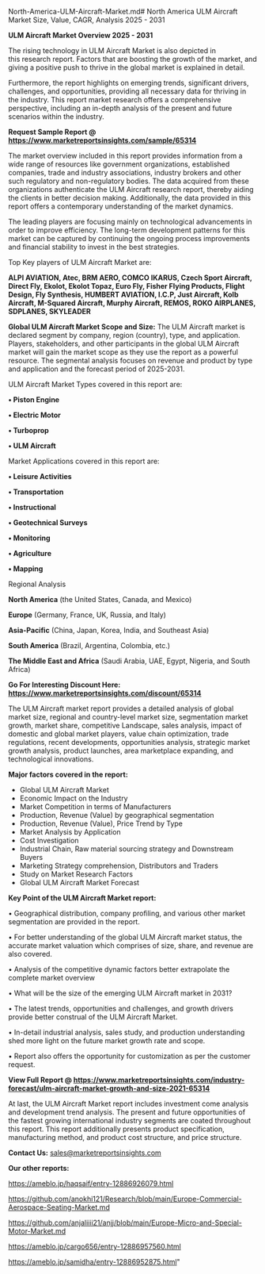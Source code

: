 North-America-ULM-Aircraft-Market.md# North America ULM Aircraft Market Size, Value, CAGR, Analysis 2025 - 2031

<Strong> ULM Aircraft Market Overview 2025 - 2031</strong>

The rising technology in ULM Aircraft Market is also depicted in this research report. Factors that are boosting the growth of the market, and giving a positive push to thrive in the global market is explained in detail.

Furthermore, the report highlights on emerging trends, significant drivers, challenges, and opportunities, providing all necessary data for thriving in the industry. This report market research offers a comprehensive perspective, including an in-depth analysis of the present and future scenarios within the industry.

<strong>Request Sample Report @ <a href=https://www.marketreportsinsights.com/sample/65314>https://www.marketreportsinsights.com/sample/65314</a></strong>

The market overview included in this report provides information from a wide range of resources like government organizations, established companies, trade and industry associations, industry brokers and other such regulatory and non-regulatory bodies. The data acquired from these organizations authenticate the ULM Aircraft research report, thereby aiding the clients in better decision making. Additionally, the data provided in this report offers a contemporary understanding of the market dynamics.

The leading players are focusing mainly on technological advancements in order to improve efficiency. The long-term development patterns for this market can be captured by continuing the ongoing process improvements and financial stability to invest in the best strategies.

Top Key players of ULM Aircraft Market are:

<strong>ALPI AVIATION, Atec, BRM AERO, COMCO IKARUS, Czech Sport Aircraft, Direct Fly, Ekolot, Ekolot Topaz, Euro Fly, Fisher Flying Products, Flight Design, Fly Synthesis, HUMBERT AVIATION, I.C.P, Just Aircraft, Kolb Aircraft, M-Squared Aircraft, Murphy Aircraft, REMOS, ROKO AIRPLANES, SDPLANES, SKYLEADER</strong>

<strong><b>Global ULM Aircraft Market Scope and Size:</b></strong>
The ULM Aircraft market is declared segment by company, region (country), type, and application. Players, stakeholders, and other participants in the global ULM Aircraft market will gain the market scope as they use the report as a powerful resource. The segmental analysis focuses on revenue and product by type and application and the forecast period of 2025-2031.

ULM Aircraft Market Types covered in this report are:

<strong>• Piston Engine

• Electric Motor

• Turboprop

• ULM Aircraft</strong>

Market Applications covered in this report are:

<strong>• Leisure Activities

• Transportation

• Instructional

• Geotechnical Surveys

• Monitoring

• Agriculture

• Mapping</strong> 

Regional Analysis

<strong>North America</strong> (the United States, Canada, and Mexico)

<strong>Europe</strong> (Germany, France, UK, Russia, and Italy)

<strong>Asia-Pacific</strong> (China, Japan, Korea, India, and Southeast Asia)

<strong>South America</strong> (Brazil, Argentina, Colombia, etc.)

<strong>The Middle East and Africa</strong> (Saudi Arabia, UAE, Egypt, Nigeria, and South Africa)

<strong>Go For Interesting Discount Here: <a href=https://www.marketreportsinsights.com/discount/65314>https://www.marketreportsinsights.com/discount/65314</a></strong>

The ULM Aircraft market report provides a detailed analysis of global market size, regional and country-level market size, segmentation market growth, market share, competitive Landscape, sales analysis, impact of domestic and global market players, value chain optimization, trade regulations, recent developments, opportunities analysis, strategic market growth analysis, product launches, area marketplace expanding, and technological innovations.

<strong><b>Major factors covered in the report:</b></strong>
<ul>
  <li>Global ULM Aircraft Market </li>
  <li>Economic Impact on the Industry</li>
  <li>Market Competition in terms of Manufacturers</li>
  <li>Production, Revenue (Value) by geographical segmentation</li>
  <li>Production, Revenue (Value), Price Trend by Type</li>
  <li>Market Analysis by Application</li>
  <li>Cost Investigation</li>
  <li>Industrial Chain, Raw material sourcing strategy and Downstream Buyers</li>
  <li>Marketing Strategy comprehension, Distributors and Traders</li>
  <li>Study on Market Research Factors</li>
  <li>Global ULM Aircraft Market Forecast</li>
</ul>

<strong><b>Key Point of the ULM Aircraft Market report:</b></strong>

• Geographical distribution, company profiling, and various other market segmentation are provided in the report.

• For better understanding of the global ULM Aircraft market status, the accurate market valuation which comprises of size, share, and revenue are also covered.

• Analysis of the competitive dynamic factors better extrapolate the complete market overview

• What will be the size of the emerging ULM Aircraft market in 2031?

• The latest trends, opportunities and challenges, and growth drivers provide better construal of the ULM Aircraft Market.

• In-detail industrial analysis, sales study, and production understanding shed more light on the future market growth rate and scope.

• Report also offers the opportunity for customization as per the customer request.

<strong><b>View Full Report @ <a href=https://www.marketreportsinsights.com/industry-forecast/ulm-aircraft-market-growth-and-size-2021-65314>https://www.marketreportsinsights.com/industry-forecast/ulm-aircraft-market-growth-and-size-2021-65314</a></b></strong>


At last, the ULM Aircraft Market report includes investment come analysis and development trend analysis. The present and future opportunities of the fastest growing international industry segments are coated throughout this report. This report additionally presents product specification, manufacturing method, and product cost structure, and price structure.

<strong>Contact Us:</strong>
sales@marketreportsinsights.com

<strong>Our other reports:</strong>

<a href=https://ameblo.jp/haqsaif/entry-12886926079.html>https://ameblo.jp/haqsaif/entry-12886926079.html</a>

<a href=https://github.com/anokhi121/Research/blob/main/Europe-Commercial-Aerospace-Seating-Market.md>https://github.com/anokhi121/Research/blob/main/Europe-Commercial-Aerospace-Seating-Market.md</a>

<a href=https://github.com/anjaliiii21/anjj/blob/main/Europe-Micro-and-Special-Motor-Market.md>https://github.com/anjaliiii21/anjj/blob/main/Europe-Micro-and-Special-Motor-Market.md</a>

<a href=https://ameblo.jp/cargo656/entry-12886957560.html>https://ameblo.jp/cargo656/entry-12886957560.html</a>

<a href=https://ameblo.jp/samidha/entry-12886952875.html>https://ameblo.jp/samidha/entry-12886952875.html</a>"
